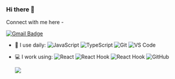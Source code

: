 ### Hi there 👋



Connect with me here -

[![Gmail Badge](https://img.shields.io/badge/-403216075@qq.com-c14438?style=plastic&logo=foxmail&logoColor=white&link=mailto:403216075@qq.com)](mailto:403216075@qq.com)

<!-- - 🔭 I’m currently working on ... -->

- 🚀 I use daily: 
  ![JavaScript](https://img.shields.io/badge/-JavaScript-black?style=plastic&logo=javascript)
  ![TypeScript](https://img.shields.io/badge/-TypeScript-black?style=plastic&logo=typescript)
  ![Git](https://img.shields.io/badge/-Git-black?style=plastic&logo=git)
  ![VS Code](https://img.shields.io/badge/-VS%20Code-007ACC?style=plastic&logo=visual-studio-code)
- 💻 I work using:
  ![React](https://img.shields.io/badge/-React-3b2e5a?style=plastic&logo=react)
  ![React Hook](https://img.shields.io/badge/-React%20Hook-3b2e5a?style=plastic&logo=react)
  ![React Hook](https://img.shields.io/badge/-Ant%20Design-0170fe?style=plastic&logo=Ant%20Design)
  ![GitHub](https://img.shields.io/badge/-GitHub-181717?style=plastic&logo=github)
  
  [<img  src="https://github-readme-stats.vercel.app/api?username=Rthong&theme=dark&show_icons=true">](https://metrics.lecoq.io/Rthong?template=classic)

<!-- - 🌱 I’m currently learning ... 
- 👯 I’m looking to collaborate on ...
- 🤔 I’m looking for help with ...
- 💬 Ask me about ...
- 📫 How to reach me: ...
- 😄 Pronouns: ...
- ⚡ Fun fact: ...
-->


